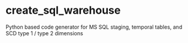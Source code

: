 # create_sql_warehouse
Python based code generator for MS SQL staging, temporal tables, and SCD type 1 / type 2 dimensions
